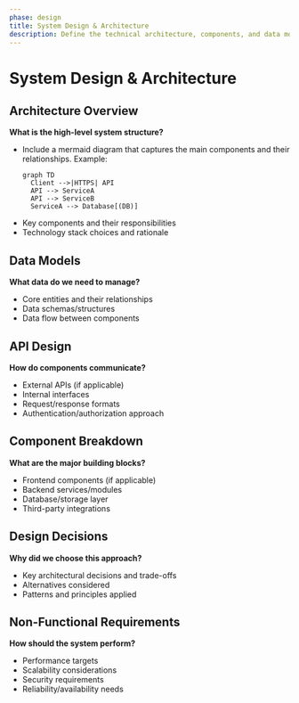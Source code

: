 ```yaml
---
phase: design
title: System Design & Architecture
description: Define the technical architecture, components, and data models
---
```


# System Design & Architecture

## Architecture Overview
**What is the high-level system structure?**

- Include a mermaid diagram that captures the main components and their relationships. Example:
  ```mermaid
  graph TD
    Client -->|HTTPS| API
    API --> ServiceA
    API --> ServiceB
    ServiceA --> Database[(DB)]
  ```
- Key components and their responsibilities
- Technology stack choices and rationale

## Data Models
**What data do we need to manage?**

- Core entities and their relationships
- Data schemas/structures
- Data flow between components

## API Design
**How do components communicate?**

- External APIs (if applicable)
- Internal interfaces
- Request/response formats
- Authentication/authorization approach

## Component Breakdown
**What are the major building blocks?**

- Frontend components (if applicable)
- Backend services/modules
- Database/storage layer
- Third-party integrations

## Design Decisions
**Why did we choose this approach?**

- Key architectural decisions and trade-offs
- Alternatives considered
- Patterns and principles applied

## Non-Functional Requirements
**How should the system perform?**

- Performance targets
- Scalability considerations
- Security requirements
- Reliability/availability needs

